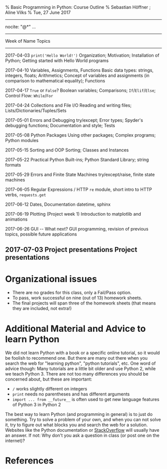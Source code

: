 % Basic Programming in Python: Course Outline
% Sebastian Höffner ; Aline Vilks
% Tue, 27 June 2017

---
nocite: "@*"
...

------------------------------------------------------------------------------------------------------
Week of         Name                                Topics
--------------- ----------------------------------  --------------------------------------------------
2017-04-03      `print('Hello World!')`             Organization; Motivation; Installation of Python; Getting started with Hello World programs

2017-04-10      Variables, Assignments, Functions   Basic data types: strings, integers, floats; Arithmetics; Concept of variables and assignments (in comparison to mathematical equality); Functions

2017-04-17      `True` or `False`?                  Boolean variables; Comparisons; `If`/`Elif`/`Else`; Control Flow: `While`/`For`

2017-04-24      Collections and File I/O            Reading and writing files; Lists/Dictionaries/Tuples/Sets

2017-05-01      Errors and Debugging                try/except; Error types; Spyder's debugging functions; Documentation and style; Tests

2017-05-08      Python Packages                     Using other packages; Complex programs; Python modules

2017-05-15      Sorting and OOP                     Sorting; Classes and Instances

2017-05-22      Practical Python                    Built-ins; Python Standard Library; string formats

2017-05-29      Errors and Finite State Machines    try/except/raise, finite state machines

2017-06-05      Regular Expressions / HTTP          `re` module, short intro to HTTP verbs, `requests.get`

2017-06-12      Dates, Documentation                datetime, sphinx

2017-06-19      Plotting (Project week 1)           Introduction to matplotlib and animations

2017-06-26      GUI -- What next?                   GUI programming, revision of previous topics, possible future applications

2017-07-03      Project presentations               Project presentations
------------------------------------------------------------------------------------------------------


# Organizational issues

- There are no grades for this class, only a Fail/Pass option.
- To pass, work successful on nine (out of 13) homework sheets.
- The final projects will span three of the homework sheets (that means they
  are included, not extra!)


# Additional Material and Advice to learn Python

We did not learn Python with a book or a specific online tutorial, so it would
be foolish to recommend one. But there are many out there when you search the
web for "learning python", "python tutorials", etc.
One word of advice though: Many tutorials are a little bit older and use
Python 2, while we teach Python 3. There are not too many differences you
should be concerned about, but these are important:

- `/` works slightly different on integers
- `print` needs no parentheses and has different arguments
- `import ... from __future__` is often used to get new language features of
  Python 3 in Python 2

The best way to learn Python (and programming in general) is to just do
something. Try to solve a problem of your own, and when you can not solve it,
try to figure out what blocks you and search the web for a solution. Websites
like the Python documentation or [StackOverflow](https://stackoverflow.com/)
will usually have an answer. If not: Why don't you ask a question in class (or
post one on the internet)?


# References
